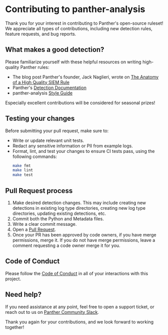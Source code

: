 # Contributing to panther-analysis

Thank you for your interest in contributing to Panther's open-source ruleset!  We appreciate all types of contributions, including new detection rules, feature requests, and bug reports.

## What makes a good detection?

Please familiarize yourself with these helpful resources on writing high-quality Panther rules:

- The blog post Panther's founder, Jack Naglieri, wrote on [The Anatomy of a High Quality SIEM Rule](https://jacknaglieri.substack.com/p/hq-siem-rules)
- Panther's [Detection Documentation](https://docs.panther.com/detections)
- panther-analysis [Style Guide](https://github.com/panther-labs/panther-analysis/blob/main/STYLE_GUIDE.md)

Especially excellent contributions will be considered for seasonal prizes!

## Testing your changes

Before submitting your pull request, make sure to:

- Write or update relevant unit tests.
- Redact any sensitive information or PII from example logs.
- Format, lint, and test your changes to ensure CI tests pass, using the following commands:
    ```bash
    make fmt
    make lint
    make test
    ```

## Pull Request process

1. Make desired detection changes. This may include creating new detections in existing log type directories, creating new log type directories, updating existing detections, etc.
2. Commit both the Python and Metadata files.
3. Write a clear commit message.
4. Open a [Pull Request](https://github.com/panther-labs/panther-analysis/pulls).
5. Once your PR has been approved by code owners, if you have merge permissions, merge it. If you do not have merge permissions, leave a comment requesting a code owner merge it for you.

## Code of Conduct

Please follow the [Code of Conduct](https://github.com/panther-labs/panther-analysis/blob/main/CODE_OF_CONDUCT.md)
in all of your interactions with this project.

## Need help?

If you need assistance at any point, feel free to open a support ticket, or reach out to us on [Panther Community Slack](https://pnthr.io/community).

Thank you again for your contributions, and we look forward to working together!